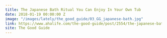 ```yaml
---
title: The Japanese Bath Ritual You Can Enjoy In Your Own Tub
date: 2018-01-19 00:00:00 Z
image: "/images/lately/the_good_guide/03_GG_japanese-bath.jpg"
link: https://www.ahalife.com/the-good-guide/post/2554/the-japanese-bath-ritual-you-can-enjoy-in-your-own-tub
site: The Good Guide
---
```


